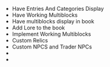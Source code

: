 <ul>
  <li>Have Entries And Categories Display</li>
  <li>Have Working Multiblocks</li>
  <li>Have multiblocks display in book</li>
  <li>Add Lore to the book</li>
  <li>Implement Working Multiblocks</li>
  <li>Custom Relics</li>
  <li>Custom NPCS and Trader NPCs</li>
  <li></li>
  <li></li>
</ul>
